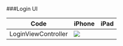 ###Login UI

|  Code       | iPhone   |  iPad  |
| ------        | ------      | ------  |
| LoginViewController        |   ![](Assert/Login_iPhone.jpg)     |        |
